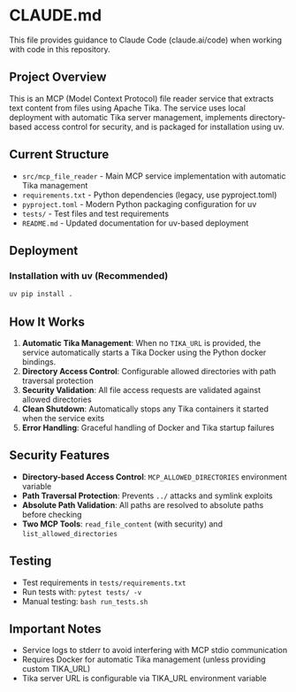 # CLAUDE.md

This file provides guidance to Claude Code (claude.ai/code) when working with code in this repository.

## Project Overview

This is an MCP (Model Context Protocol) file reader service that extracts text content from files using Apache Tika. The service uses local deployment with automatic Tika server management, implements directory-based access control for security, and is packaged for installation using uv.

## Current Structure

- `src/mcp_file_reader` - Main MCP service implementation with automatic Tika management
- `requirements.txt` - Python dependencies (legacy, use pyproject.toml)
- `pyproject.toml` - Modern Python packaging configuration for uv
- `tests/` - Test files and test requirements
- `README.md` - Updated documentation for uv-based deployment

## Deployment

### Installation with uv (Recommended)
```bash
uv pip install .
```

## How It Works

1. **Automatic Tika Management**: When no `TIKA_URL` is provided, the service automatically starts a Tika Docker using the Python docker bindings.
2. **Directory Access Control**: Configurable allowed directories with path traversal protection
3. **Security Validation**: All file access requests are validated against allowed directories
4. **Clean Shutdown**: Automatically stops any Tika containers it started when the service exits
5. **Error Handling**: Graceful handling of Docker and Tika startup failures

## Security Features

- **Directory-based Access Control**: `MCP_ALLOWED_DIRECTORIES` environment variable
- **Path Traversal Protection**: Prevents `../` attacks and symlink exploits
- **Absolute Path Validation**: All paths are resolved to absolute paths before checking
- **Two MCP Tools**: `read_file_content` (with security) and `list_allowed_directories`

## Testing
- Test requirements in `tests/requirements.txt`
- Run tests with: `pytest tests/ -v`
- Manual testing: `bash run_tests.sh`

## Important Notes
- Service logs to stderr to avoid interfering with MCP stdio communication
- Requires Docker for automatic Tika management (unless providing custom TIKA_URL)
- Tika server URL is configurable via TIKA_URL environment variable
